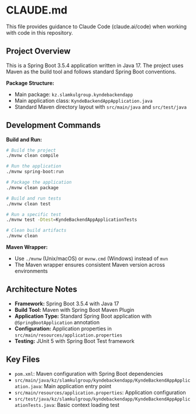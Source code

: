 # CLAUDE.md

This file provides guidance to Claude Code (claude.ai/code) when working with code in this repository.

## Project Overview

This is a Spring Boot 3.5.4 application written in Java 17. The project uses Maven as the build tool and follows standard Spring Boot conventions.

**Package Structure:**
- Main package: `kz.slamkulgroup.kyndebackendapp`
- Main application class: `KyndeBackendAppApplication.java`
- Standard Maven directory layout with `src/main/java` and `src/test/java`

## Development Commands

**Build and Run:**
```bash
# Build the project
./mvnw clean compile

# Run the application
./mvnw spring-boot:run

# Package the application
./mvnw clean package

# Build and run tests
./mvnw clean test

# Run a specific test
./mvnw test -Dtest=KyndeBackendAppApplicationTests

# Clean build artifacts
./mvnw clean
```

**Maven Wrapper:**
- Use `./mvnw` (Unix/macOS) or `mvnw.cmd` (Windows) instead of `mvn`
- The Maven wrapper ensures consistent Maven version across environments

## Architecture Notes

- **Framework:** Spring Boot 3.5.4 with Java 17
- **Build Tool:** Maven with Spring Boot Maven Plugin
- **Application Type:** Standard Spring Boot application with `@SpringBootApplication` annotation
- **Configuration:** Application properties in `src/main/resources/application.properties`
- **Testing:** JUnit 5 with Spring Boot Test framework

## Key Files

- `pom.xml`: Maven configuration with Spring Boot dependencies
- `src/main/java/kz/slamkulgroup/kyndebackendapp/KyndeBackendAppApplication.java`: Main application entry point
- `src/main/resources/application.properties`: Application configuration
- `src/test/java/kz/slamkulgroup/kyndebackendapp/KyndeBackendAppApplicationTests.java`: Basic context loading test